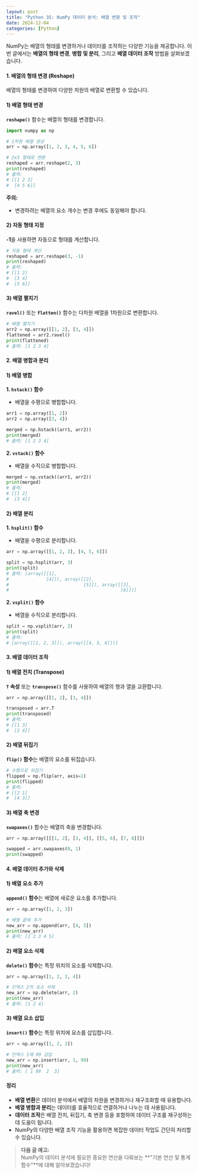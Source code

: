 ```yaml
---
layout: post
title: "Python 35: NumPy 데이터 분석: 배열 변환 및 조작"
date: 2024-12-04
categories: [Python] 
---
```



NumPy는 배열의 형태를 변경하거나 데이터를 조작하는 다양한 기능을 제공합니다. 이번 글에서는 **배열의 형태 변경**, **병합 및 분리**, 그리고 **배열 데이터 조작** 방법을 살펴보겠습니다.


#### 1. 배열의 형태 변경 (Reshape)

배열의 형태를 변경하여 다양한 차원의 배열로 변환할 수 있습니다.


#### 1) 배열 형태 변경

**`reshape()`** 함수는 배열의 형태를 변경합니다.

```python
import numpy as np

# 1차원 배열 생성
arr = np.array([1, 2, 3, 4, 5, 6])

# 2x3 형태로 변환
reshaped = arr.reshape(2, 3)
print(reshaped)
# 출력:
# [[1 2 3]
#  [4 5 6]]
```

**주의:**  
- 변경하려는 배열의 요소 개수는 변경 후에도 동일해야 합니다.


#### 2) 자동 형태 지정

**-1**을 사용하면 자동으로 형태를 계산합니다.

```python
# 자동 형태 계산
reshaped = arr.reshape(3, -1)
print(reshaped)
# 출력:
# [[1 2]
#  [3 4]
#  [5 6]]
```


#### 3) 배열 펼치기

**`ravel()`** 또는 **`flatten()`** 함수는 다차원 배열을 1차원으로 변환합니다.

```python
# 배열 펼치기
arr2 = np.array([[1, 2], [3, 4]])
flattened = arr2.ravel()
print(flattened)
# 출력: [1 2 3 4]
```


#### 2. 배열 병합과 분리


#### 1) 배열 병합

**1. `hstack()` 함수**  
- 배열을 수평으로 병합합니다.
```python
arr1 = np.array([1, 2])
arr2 = np.array([3, 4])

merged = np.hstack((arr1, arr2))
print(merged)
# 출력: [1 2 3 4]
```

**2. `vstack()` 함수**  
- 배열을 수직으로 병합합니다.
```python
merged = np.vstack((arr1, arr2))
print(merged)
# 출력:
# [[1 2]
#  [3 4]]
```


#### 2) 배열 분리

**1. `hsplit()` 함수**  
- 배열을 수평으로 분리합니다.
```python
arr = np.array([[1, 2, 3], [4, 5, 6]])

split = np.hsplit(arr, 3)
print(split)
# 출력: [array([[1],
#              [4]]), array([[2],
#                            [5]]), array([[3],
#                                          [6]])]
```

**2. `vsplit()` 함수**  
- 배열을 수직으로 분리합니다.
```python
split = np.vsplit(arr, 2)
print(split)
# 출력:
# [array([[1, 2, 3]]), array([[4, 5, 6]])]
```


#### 3. 배열 데이터 조작


#### 1) 배열 전치 (Transpose)

**`T` 속성** 또는 **`transpose()`** 함수를 사용하여 배열의 행과 열을 교환합니다.

```python
arr = np.array([[1, 2], [3, 4]])

transposed = arr.T
print(transposed)
# 출력:
# [[1 3]
#  [2 4]]
```


#### 2) 배열 뒤집기

**`flip()` 함수**는 배열의 요소를 뒤집습니다.

```python
# 수평으로 뒤집기
flipped = np.flip(arr, axis=1)
print(flipped)
# 출력:
# [[2 1]
#  [4 3]]
```


#### 3) 배열 축 변경

**`swapaxes()`** 함수는 배열의 축을 변경합니다.

```python
arr = np.array([[[1, 2], [3, 4]], [[5, 6], [7, 8]]])

swapped = arr.swapaxes(0, 1)
print(swapped)
```


#### 4. 배열 데이터 추가와 삭제


#### 1) 배열 요소 추가

**`append()` 함수**는 배열에 새로운 요소를 추가합니다.

```python
arr = np.array([1, 2, 3])

# 배열 끝에 추가
new_arr = np.append(arr, [4, 5])
print(new_arr)
# 출력: [1 2 3 4 5]
```


#### 2) 배열 요소 삭제

**`delete()` 함수**는 특정 위치의 요소를 삭제합니다.

```python
arr = np.array([1, 2, 3, 4])

# 인덱스 2의 요소 삭제
new_arr = np.delete(arr, 2)
print(new_arr)
# 출력: [1 2 4]
```


#### 3) 배열 요소 삽입

**`insert()` 함수**는 특정 위치에 요소를 삽입합니다.

```python
arr = np.array([1, 2, 3])

# 인덱스 1에 99 삽입
new_arr = np.insert(arr, 1, 99)
print(new_arr)
# 출력: [ 1 99  2  3]
```


#### 정리

- **배열 변환**은 데이터 분석에서 배열의 차원을 변경하거나 재구조화할 때 유용합니다.
- **배열 병합과 분리**는 데이터를 효율적으로 연결하거나 나누는 데 사용됩니다.
- **데이터 조작**은 배열 전치, 뒤집기, 축 변경 등을 포함하여 데이터 구조를 재구성하는 데 도움이 됩니다.
- NumPy의 다양한 배열 조작 기능을 활용하면 복잡한 데이터 작업도 간단히 처리할 수 있습니다.

> **다음 글 예고:**  
> NumPy의 데이터 분석에 필요한 중요한 연산을 다뤄보는 **"기본 연산 및 통계 함수"**에 대해 알아보겠습니다!
